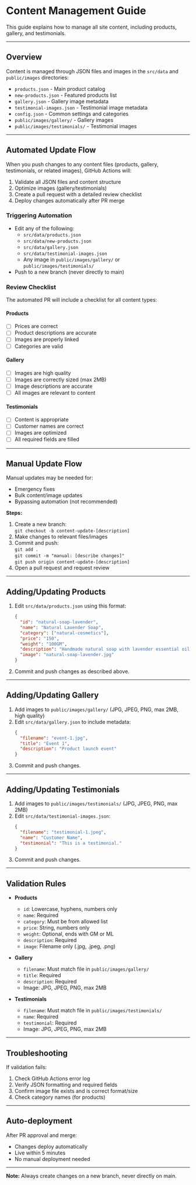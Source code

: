 # Content Management Guide

This guide explains how to manage all site content, including products, gallery, and testimonials.

---

## Overview

Content is managed through JSON files and images in the `src/data` and `public/images` directories:

- `products.json` - Main product catalog
- `new-products.json` - Featured products list
- `gallery.json` - Gallery image metadata
- `testimonial-images.json` - Testimonial image metadata
- `config.json` - Common settings and categories
- `public/images/gallery/` - Gallery images
- `public/images/testimonials/` - Testimonial images

---

## Automated Update Flow

When you push changes to any content files (products, gallery, testimonials, or related images), GitHub Actions will:

1. Validate all JSON files and content structure
2. Optimize images (gallery/testimonials)
3. Create a pull request with a detailed review checklist
4. Deploy changes automatically after PR merge

### Triggering Automation

- Edit any of the following:
  - `src/data/products.json`
  - `src/data/new-products.json`
  - `src/data/gallery.json`
  - `src/data/testimonial-images.json`
  - Any image in `public/images/gallery/` or `public/images/testimonials/`
- Push to a new branch (never directly to main)

### Review Checklist

The automated PR will include a checklist for all content types:

#### Products

- [ ] Prices are correct
- [ ] Product descriptions are accurate
- [ ] Images are properly linked
- [ ] Categories are valid

#### Gallery

- [ ] Images are high quality
- [ ] Images are correctly sized (max 2MB)
- [ ] Image descriptions are accurate
- [ ] All images are relevant to content

#### Testimonials

- [ ] Content is appropriate
- [ ] Customer names are correct
- [ ] Images are optimized
- [ ] All required fields are filled

---

## Manual Update Flow

Manual updates may be needed for:

- Emergency fixes
- Bulk content/image updates
- Bypassing automation (not recommended)

**Steps:**

1. Create a new branch:  
   `git checkout -b content-update-[description]`
2. Make changes to relevant files/images
3. Commit and push:  
   `git add .`  
   `git commit -m "manual: [describe changes]"`  
   `git push origin content-update-[description]`
4. Open a pull request and request review

---

## Adding/Updating Products

1. Edit `src/data/products.json` using this format:
   ```json
   {
     "id": "natural-soap-lavender",
     "name": "Natural Lavender Soap",
     "category": ["natural-cosmetics"],
     "price": "150",
     "weight": "100GM",
     "description": "Handmade natural soap with lavender essential oil",
     "image": "natural-soap-lavender.jpg"
   }
   ```
2. Commit and push changes as described above.

---

## Adding/Updating Gallery

1. Add images to `public/images/gallery/` (JPG, JPEG, PNG, max 2MB, high quality)
2. Edit `src/data/gallery.json` to include metadata:
   ```json
   {
     "filename": "event-1.jpg",
     "title": "Event 1",
     "description": "Product launch event"
   }
   ```
3. Commit and push changes.

---

## Adding/Updating Testimonials

1. Add images to `public/images/testimonials/` (JPG, JPEG, PNG, max 2MB)
2. Edit `src/data/testimonial-images.json`:
   ```json
   {
     "filename": "testimonial-1.jpeg",
     "name": "Customer Name",
     "testimonial": "This is a testimonial."
   }
   ```
3. Commit and push changes.

---

## Validation Rules

- **Products**

  - `id`: Lowercase, hyphens, numbers only
  - `name`: Required
  - `category`: Must be from allowed list
  - `price`: String, numbers only
  - `weight`: Optional, ends with GM or ML
  - `description`: Required
  - `image`: Filename only (.jpg, .jpeg, .png)

- **Gallery**

  - `filename`: Must match file in `public/images/gallery/`
  - `title`: Required
  - `description`: Required
  - Image: JPG, JPEG, PNG, max 2MB

- **Testimonials**
  - `filename`: Must match file in `public/images/testimonials/`
  - `name`: Required
  - `testimonial`: Required
  - Image: JPG, JPEG, PNG, max 2MB

---

## Troubleshooting

If validation fails:

1. Check GitHub Actions error log
2. Verify JSON formatting and required fields
3. Confirm image file exists and is correct format/size
4. Check category names (for products)

---

## Auto-deployment

After PR approval and merge:

- Changes deploy automatically
- Live within 5 minutes
- No manual deployment needed

---

**Note:** Always create changes on a new branch, never directly on main.
